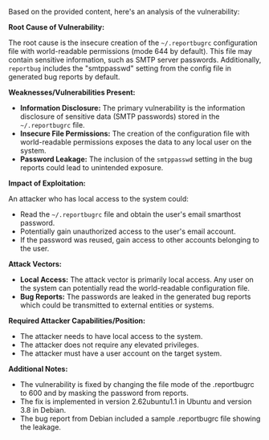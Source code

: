 Based on the provided content, here's an analysis of the vulnerability:

**Root Cause of Vulnerability:**

The root cause is the insecure creation of the `~/.reportbugrc` configuration file with world-readable permissions (mode 644 by default). This file may contain sensitive information, such as SMTP server passwords. Additionally, `reportbug` includes the "smtppasswd" setting from the config file in generated bug reports by default.

**Weaknesses/Vulnerabilities Present:**

*   **Information Disclosure:** The primary vulnerability is the information disclosure of sensitive data (SMTP passwords) stored in the `~/.reportbugrc` file.
*   **Insecure File Permissions:** The creation of the configuration file with world-readable permissions exposes the data to any local user on the system.
*   **Password Leakage:** The inclusion of the `smtppasswd` setting in the bug reports could lead to unintended exposure.

**Impact of Exploitation:**

An attacker who has local access to the system could:

*   Read the `~/.reportbugrc` file and obtain the user's email smarthost password.
*   Potentially gain unauthorized access to the user's email account.
*  If the password was reused, gain access to other accounts belonging to the user.

**Attack Vectors:**

*   **Local Access:**  The attack vector is primarily local access. Any user on the system can potentially read the world-readable configuration file.
*   **Bug Reports:**  The passwords are leaked in the generated bug reports which could be transmitted to external entities or systems.

**Required Attacker Capabilities/Position:**

*   The attacker needs to have local access to the system.
*   The attacker does not require any elevated privileges.
*   The attacker must have a user account on the target system.

**Additional Notes:**
* The vulnerability is fixed by changing the file mode of the .reportbugrc to 600 and by masking the password from reports.
* The fix is implemented in version 2.62ubuntu1.1 in Ubuntu and version 3.8 in Debian.
* The bug report from Debian included a sample .reportbugrc file showing the leakage.
